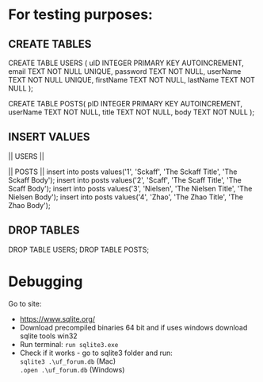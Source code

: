 # For testing purposes:
## CREATE TABLES
CREATE TABLE USERS (
   uID INTEGER PRIMARY KEY AUTOINCREMENT,
   email TEXT NOT NULL UNIQUE,
   password TEXT NOT NULL,
   userName  TEXT NOT NULL UNIQUE,
   firstName TEXT NOT NULL,
   lastName TEXT NOT NULL
);

CREATE TABLE POSTS(
   pID INTEGER PRIMARY KEY AUTOINCREMENT,
   userName TEXT NOT NULL,
   title TEXT NOT NULL,
   body TEXT NOT NULL
);


## INSERT VALUES
|| USERS ||


|| POSTS ||
insert into posts values('1', 'Sckaff', 'The Sckaff Title', 'The Sckaff Body');
insert into posts values('2', 'Scaff', 'The Scaff Title', 'The Scaff Body');
insert into posts values('3', 'Nielsen', 'The Nielsen Title', 'The Nielsen Body');
insert into posts values('4', 'Zhao', 'The Zhao Title', 'The Zhao Body');

## DROP TABLES
DROP TABLE USERS;
DROP TABLE POSTS;

# Debugging
Go to site:
- https://www.sqlite.org/
- Download precompiled binaries 64 bit and if uses windows download sqlite tools win32
- Run terminal: 
    `run sqlite3.exe`
- Check if it works - go to sqlite3 folder and run: \
    `sqlite3 .\uf_forum.db` (Mac) \
    `.open .\uf_forum.db` (Windows)